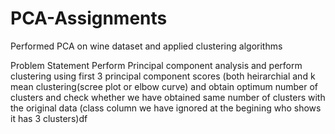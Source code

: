 # PCA-Assignments

Performed PCA on wine dataset and applied clustering algorithms

Problem Statement
Perform Principal component analysis and perform clustering using first
3 principal component scores (both heirarchial and k mean clustering(scree plot or elbow curve) and obtain optimum number of clusters and check whether we have obtained same number of clusters with the original data (class column we have ignored at the begining who shows it has 3 clusters)df
